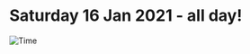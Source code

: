 # Saturday 16 Jan 2021 - all day!
![Time](https://github.com/rich-ctm/today/workflows/Time/badge.svg)
